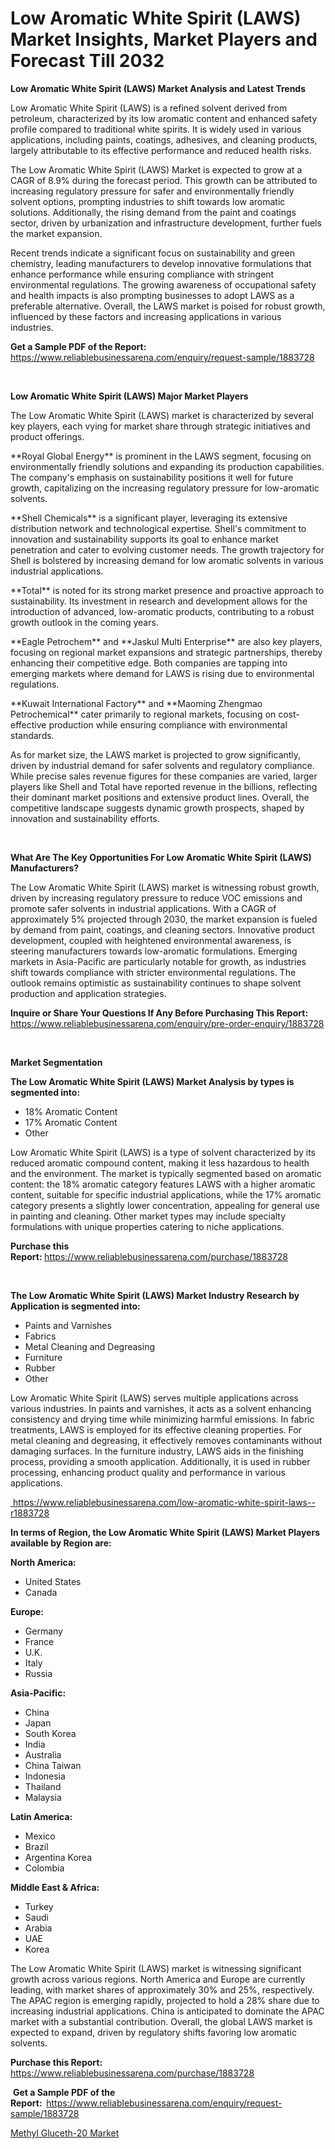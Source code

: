 <p><h1>Low Aromatic White Spirit (LAWS) Market Insights, Market Players and Forecast Till 2032</h1></p><p><strong>Low Aromatic White Spirit (LAWS) Market Analysis and Latest Trends</strong></p>
<p><p>Low Aromatic White Spirit (LAWS) is a refined solvent derived from petroleum, characterized by its low aromatic content and enhanced safety profile compared to traditional white spirits. It is widely used in various applications, including paints, coatings, adhesives, and cleaning products, largely attributable to its effective performance and reduced health risks.</p><p>The Low Aromatic White Spirit (LAWS) Market is expected to grow at a CAGR of 8.9% during the forecast period. This growth can be attributed to increasing regulatory pressure for safer and environmentally friendly solvent options, prompting industries to shift towards low aromatic solutions. Additionally, the rising demand from the paint and coatings sector, driven by urbanization and infrastructure development, further fuels the market expansion.</p><p>Recent trends indicate a significant focus on sustainability and green chemistry, leading manufacturers to develop innovative formulations that enhance performance while ensuring compliance with stringent environmental regulations. The growing awareness of occupational safety and health impacts is also prompting businesses to adopt LAWS as a preferable alternative. Overall, the LAWS market is poised for robust growth, influenced by these factors and increasing applications in various industries.</p></p>
<p><strong>Get a Sample PDF of the Report:&nbsp;</strong> <a href="https://www.reliablebusinessarena.com/enquiry/request-sample/1883728?utm_campaign=2200&utm_medium=2&utm_source=Github&utm_content=ia&utm_term=03042025&utm_id=low-aromatic-white-spirit-laws">https://www.reliablebusinessarena.com/enquiry/request-sample/1883728</a></p>
<p>&nbsp;</p>
<p><strong>Low Aromatic White Spirit (LAWS) Major Market Players</strong></p>
<p><p>The Low Aromatic White Spirit (LAWS) market is characterized by several key players, each vying for market share through strategic initiatives and product offerings. </p><p>**Royal Global Energy** is prominent in the LAWS segment, focusing on environmentally friendly solutions and expanding its production capabilities. The company's emphasis on sustainability positions it well for future growth, capitalizing on the increasing regulatory pressure for low-aromatic solvents.</p><p>**Shell Chemicals** is a significant player, leveraging its extensive distribution network and technological expertise. Shell's commitment to innovation and sustainability supports its goal to enhance market penetration and cater to evolving customer needs. The growth trajectory for Shell is bolstered by increasing demand for low aromatic solvents in various industrial applications.</p><p>**Total** is noted for its strong market presence and proactive approach to sustainability. Its investment in research and development allows for the introduction of advanced, low-aromatic products, contributing to a robust growth outlook in the coming years.</p><p>**Eagle Petrochem** and **Jaskul Multi Enterprise** are also key players, focusing on regional market expansions and strategic partnerships, thereby enhancing their competitive edge. Both companies are tapping into emerging markets where demand for LAWS is rising due to environmental regulations.</p><p>**Kuwait International Factory** and **Maoming Zhengmao Petrochemical** cater primarily to regional markets, focusing on cost-effective production while ensuring compliance with environmental standards.</p><p>As for market size, the LAWS market is projected to grow significantly, driven by industrial demand for safer solvents and regulatory compliance. While precise sales revenue figures for these companies are varied, larger players like Shell and Total have reported revenue in the billions, reflecting their dominant market positions and extensive product lines. Overall, the competitive landscape suggests dynamic growth prospects, shaped by innovation and sustainability efforts.</p></p>
<p>&nbsp;</p>
<p><strong>What Are The Key Opportunities For Low Aromatic White Spirit (LAWS) Manufacturers?</strong></p>
<p><p>The Low Aromatic White Spirit (LAWS) market is witnessing robust growth, driven by increasing regulatory pressure to reduce VOC emissions and promote safer solvents in industrial applications. With a CAGR of approximately 5% projected through 2030, the market expansion is fueled by demand from paint, coatings, and cleaning sectors. Innovative product development, coupled with heightened environmental awareness, is steering manufacturers towards low-aromatic formulations. Emerging markets in Asia-Pacific are particularly notable for growth, as industries shift towards compliance with stricter environmental regulations. The outlook remains optimistic as sustainability continues to shape solvent production and application strategies.</p></p>
<p><strong>Inquire or Share Your Questions If Any Before Purchasing This Report:</strong> <a href="https://www.reliablebusinessarena.com/enquiry/pre-order-enquiry/1883728?utm_campaign=2200&utm_medium=2&utm_source=Github&utm_content=ia&utm_term=03042025&utm_id=low-aromatic-white-spirit-laws">https://www.reliablebusinessarena.com/enquiry/pre-order-enquiry/1883728</a></p>
<p>&nbsp;</p>
<p><strong>Market Segmentation</strong></p>
<p><strong>The Low Aromatic White Spirit (LAWS) Market Analysis by types is segmented into:</strong></p>
<p><ul><li>18% Aromatic Content</li><li>17% Aromatic Content</li><li>Other</li></ul></p>
<p><p>Low Aromatic White Spirit (LAWS) is a type of solvent characterized by its reduced aromatic compound content, making it less hazardous to health and the environment. The market is typically segmented based on aromatic content: the 18% aromatic category features LAWS with a higher aromatic content, suitable for specific industrial applications, while the 17% aromatic category presents a slightly lower concentration, appealing for general use in painting and cleaning. Other market types may include specialty formulations with unique properties catering to niche applications.</p></p>
<p><strong>Purchase this Report:&nbsp;</strong><a href="https://www.reliablebusinessarena.com/purchase/1883728?utm_campaign=2200&utm_medium=2&utm_source=Github&utm_content=ia&utm_term=03042025&utm_id=low-aromatic-white-spirit-laws">https://www.reliablebusinessarena.com/purchase/1883728</a></p>
<p>&nbsp;</p>
<p><strong>The Low Aromatic White Spirit (LAWS) Market Industry Research by Application is segmented into:</strong></p>
<p><ul><li>Paints and Varnishes</li><li>Fabrics</li><li>Metal Cleaning and Degreasing</li><li>Furniture</li><li>Rubber</li><li>Other</li></ul></p>
<p><p>Low Aromatic White Spirit (LAWS) serves multiple applications across various industries. In paints and varnishes, it acts as a solvent enhancing consistency and drying time while minimizing harmful emissions. In fabric treatments, LAWS is employed for its effective cleaning properties. For metal cleaning and degreasing, it effectively removes contaminants without damaging surfaces. In the furniture industry, LAWS aids in the finishing process, providing a smooth application. Additionally, it is used in rubber processing, enhancing product quality and performance in various applications.</p></p>
<p><a href="https://www.reliablebusinessarena.com/low-aromatic-white-spirit-laws--r1883728?utm_campaign=2200&utm_medium=2&utm_source=Github&utm_content=ia&utm_term=03042025&utm_id=low-aromatic-white-spirit-laws">&nbsp;https://www.reliablebusinessarena.com/low-aromatic-white-spirit-laws--r1883728</a></p>
<p><strong>In terms of Region, the Low Aromatic White Spirit (LAWS) Market Players available by Region are:</strong></p>
<p>
    <p> <strong> North America: </strong>
        <ul>
            <li>United States</li>
            <li>Canada</li>
        </ul>
        </p> 
    <p> <strong> Europe: </strong>
        <ul>
            <li>Germany</li>
            <li>France</li>
            <li>U.K.</li>
            <li>Italy</li>
            <li>Russia</li>
        </ul>
        </p> 
    <p> <strong> Asia-Pacific: </strong>
        <ul>
            <li>China</li>
            <li>Japan</li>
            <li>South Korea</li>
            <li>India</li>
            <li>Australia</li>
            <li>China Taiwan</li>
            <li>Indonesia</li>
            <li>Thailand</li>
            <li>Malaysia</li>
        </ul>
        </p> 
    <p> <strong> Latin America: </strong>
        <ul>
            <li>Mexico</li>
            <li>Brazil</li>
            <li>Argentina Korea</li>
            <li>Colombia</li>
        </ul>
        </p> 
    <p> <strong> Middle East & Africa: </strong>
        <ul>
            <li>Turkey</li>
            <li>Saudi</li>
            <li>Arabia</li>
            <li>UAE</li>
            <li>Korea</li>
        </ul>
    </p>
    </p>
<p><p>The Low Aromatic White Spirit (LAWS) market is witnessing significant growth across various regions. North America and Europe are currently leading, with market shares of approximately 30% and 25%, respectively. The APAC region is emerging rapidly, projected to hold a 28% share due to increasing industrial applications. China is anticipated to dominate the APAC market with a substantial contribution. Overall, the global LAWS market is expected to expand, driven by regulatory shifts favoring low aromatic solvents.</p></p>
<p><strong>Purchase this Report: </strong><a href="https://www.reliablebusinessarena.com/purchase/1883728?utm_campaign=2200&utm_medium=2&utm_source=Github&utm_content=ia&utm_term=03042025&utm_id=low-aromatic-white-spirit-laws">https://www.reliablebusinessarena.com/purchase/1883728</a></p>
<p>&nbsp;<strong>Get a Sample PDF of the Report:&nbsp;&nbsp;</strong><a href="https://www.reliablebusinessarena.com/enquiry/request-sample/1883728?utm_campaign=2200&utm_medium=2&utm_source=Github&utm_content=ia&utm_term=03042025&utm_id=low-aromatic-white-spirit-laws">https://www.reliablebusinessarena.com/enquiry/request-sample/1883728</a></p>
<p><strong></strong></p>
<p><p><a href="https://github.com/rahu1506/Market-Research-Report-List-7/blob/main/methyl-gluceth-20-market.md?utm_campaign=2200&utm_medium=2&utm_source=Github&utm_content=ia&utm_term=03042025&utm_id=low-aromatic-white-spirit-laws">Methyl Gluceth-20 Market</a></p></p>